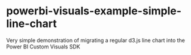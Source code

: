 # powerbi-visuals-example-simple-line-chart
Very simple demonstration of migrating a regular d3.js line chart into the Power BI Custom Visuals SDK
